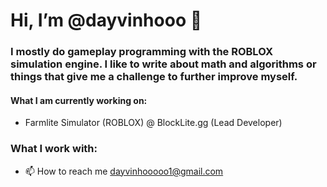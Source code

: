  # Hi, I’m @dayvinhooo 👋

 ### I mostly do gameplay programming with the ROBLOX simulation engine. I like to write about math and algorithms or things that give me a challenge to further improve myself. 

#### What I am currently working on: 
- Farmlite Simulator (ROBLOX) @ BlockLite.gg (Lead Developer)

### What I work with:
 
 
- 📫 How to reach me dayvinhooooo1@gmail.com

<!---
dayvinhooo/dayvinhooo is a ✨ special ✨ repository because its `README.md` (this file) appears on your GitHub profile.
You can click the Preview link to take a look at your changes.
--->
